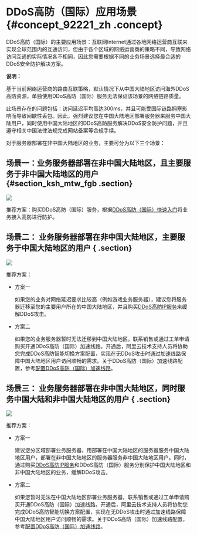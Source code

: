 # DDoS高防（国际）应用场景 {#concept_92221_zh .concept}

DDoS高防（国际）的主要应用场景：互联网Internet通过各地网络运营商互联来实现全球范围内的互通访问，但由于各个区域的网络运营商的策略不同，导致网络访问互通的实际情况各不相同，因此您需要根据不同的业务场景选择最合适的DDoS安全防护解决方案。

**说明：** 

基于当前网络运营商的路由互联策略，默认情况下从中国大陆地区访问海外DDoS高防资源，单独使用DDoS高防（国际）服务无法保证该场景的网络链路质量。

此场景存在的问题包括：访问延迟平均高达300ms，并且可能受国际链路拥塞影响而导致间歇性丢包。因此，强烈建议您在中国大陆地区部署服务器来服务中国大陆用户，同时使用中国大陆地区的DDoS高防服务解决DDoS安全防护问题，并且遵守相关中国法律法规完成网站备案等合规手续。

对于服务器部署在非中国大陆地区的业务，主要可分为以下三个场景：

## 场景一：业务服务器部署在非中国大陆地区，且主要服务于非中国大陆地区的用户 {#section_ksh_mtw_fgb .section}

![](http://static-aliyun-doc.oss-cn-hangzhou.aliyuncs.com/assets/img/79665/154692820635114_zh-CN.png)

推荐方案：购买DDoS高防（国际）服务，根据[DDoS高防（国际）快速入门](intl.zh-CN/DDoS高防（国际）/快速入门/接入DDoS高防（国际）.md#)将业务接入高防进行防护。

## 场景二： 业务服务器部署在非中国大陆地区，主要服务于中国大陆地区的用户 { .section}

![](http://static-aliyun-doc.oss-cn-hangzhou.aliyuncs.com/assets/img/79665/154692820635116_zh-CN.png)

推荐方案：

-   方案一

    如果您的业务对网络延迟要求比较高（例如游戏业务服务器），建议您将服务器迁移至您的主要用户所在的中国大陆地区，并且购买[DDoS高防IP服务](../../../../../intl.zh-CN/DDoS高防IP/产品简介/什么是DDoS高防IP.md#)来缓解DDoS攻击。

-   方案二

    如果您的业务服务器暂时无法迁移到中国大陆地区，联系销售或通过工单申请购买开通DDoS高防（国际）加速线路。开通后，阿里云技术支持人员将协助您完成DDoS高防智能切换方案配置，实现在无DDoS攻击时通过加速线路保障中国大陆地区用户访问顺畅的需求。关于DDoS高防（国际）加速线路配置，参考[配置DDoS高防（国际）加速线路](intl.zh-CN/DDoS高防（国际）/快速入门/配置DDoS高防（国际）加速线路.md#)。


## 场景三： 业务服务器部署在非中国大陆地区，同时服务中国大陆和非中国大陆地区的用户 { .section}

![](http://static-aliyun-doc.oss-cn-hangzhou.aliyuncs.com/assets/img/79665/154692820735130_zh-CN.png)

推荐方案：

-   方案一

    建议您分区域部署业务服务器，用部署在中国大陆地区的服务器服务中国大陆地区用户，部署在非中国大陆地区的服务器服务非中国大陆地区用户。同时，通过购买[DDoS高防IP服务](../../../../../intl.zh-CN/DDoS高防IP/产品简介/什么是DDoS高防IP.md#)和DDoS高防（国际）服务分别保护中国大陆地区和非中国大陆地区的业务，缓解DDoS攻击。

-   方案二

    如果您暂时无法在中国大陆地区部署业务服务器，联系销售或通过工单申请购买开通DDoS高防（国际）加速线路。开通后，阿里云技术支持人员将协助您完成DDoS高防智能切换方案配置，实现在无DDoS攻击时通过加速线路保障中国大陆地区用户访问顺畅的需求。关于DDoS高防（国际）加速线路配置，参考[配置DDoS高防（国际）加速线路](intl.zh-CN/DDoS高防（国际）/快速入门/配置DDoS高防（国际）加速线路.md#)。


